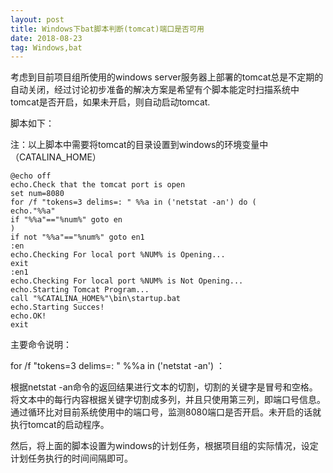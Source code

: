 ```yaml
---
layout: post
title: Windows下bat脚本判断(tomcat)端口是否可用
date: 2018-08-23
tag: Windows,bat
---
```


考虑到目前项目组所使用的windows server服务器上部署的tomcat总是不定期的自动关闭，经过讨论初步准备的解决方案是希望有个脚本能定时扫描系统中tomcat是否开启，如果未开启，则自动启动tomcat.

脚本如下：

注：以上脚本中需要将tomcat的目录设置到windows的环境变量中（CATALINA_HOME）

```
@echo off
echo.Check that the tomcat port is open
set num=8080
for /f "tokens=3 delims=: " %%a in ('netstat -an') do (
echo."%%a"
if "%%a"=="%num%" goto en
)
if not "%%a"=="%num%" goto en1
:en
echo.Checking For local port %NUM% is Opening...
exit
:en1
echo.Checking For local port %NUM% is Not Opening...
echo.Starting Tomcat Program...
call "%CATALINA_HOME%"\bin\startup.bat
echo.Starting Succes!
echo.OK!
exit
```

主要命令说明：

for /f "tokens=3 delims=: " %%a in ('netstat -an')  ： 

根据netstat -an命令的返回结果进行文本的切割，切割的关键字是冒号和空格。将文本中的每行内容根据关键字切割成多列，并且只使用第三列，即端口号信息。通过循环比对目前系统使用中的端口号，监测8080端口是否开启。未开启的话就执行tomcat的启动程序。


然后，将上面的脚本设置为windows的计划任务，根据项目组的实际情况，设定计划任务执行的时间间隔即可。